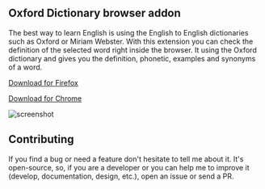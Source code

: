 ## Oxford Dictionary browser addon

The best way to learn English is using the English to English dictionaries such as Oxford or Miriam Webster. With this extension you can check the definition of the selected word right inside the browser. 
It using the Oxford dictionary and gives you the definition, phonetic, examples and synonyms of a word. 

[Download for Firefox](https://addons.mozilla.org/en-US/firefox/addon/english-to-english-dictionary/)

[Download for Chrome](https://chrome.google.com/webstore/detail/english-to-english-dictio/aggmgejbkkjpgapfhbigiceaeaabfnpo)

![screenshot](https://user-images.githubusercontent.com/1223848/57301498-c712fc80-710b-11e9-8a92-bcad9fce1c2e.jpg)


## Contributing
If you find a bug or need a feature don't hesitate to tell me about it. It's open-source, so, if you are a developer or you can help me to improve it (develop, documentation, design, etc.), open an issue or send a PR.


